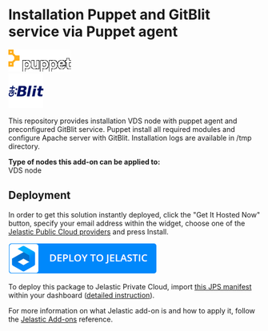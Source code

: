 # Installation Puppet and GitBlit service via Puppet agent
![puppet](https://github.com/jelastic-jps/puppet-install-gitblit-service/blob/master/images/puppet.png)   
![gitblit](https://github.com/jelastic-jps/puppet-install-gitblit-service/blob/master/images/gitblit.png)

This repository provides installation VDS node with puppet agent and preconfigured GitBlit service.
Puppet install all required modules and configure Apache server with GitBlit.
Installation logs are available in /tmp directory.

**Type of nodes this add-on can be applied to:**  
VDS node

## Deployment
In order to get this solution instantly deployed, click the "Get It Hosted Now" button, specify your email address within the widget, choose one of the [Jelastic Public Cloud providers](https://jelastic.cloud) and press Install.

[![Deploy](https://github.com/jelastic-jps/git-push-deploy/raw/master/images/deploy-to-jelastic.png)](https://jelastic.com/install-application/?manifest=https://raw.githubusercontent.com/jelastic-jps/puppet-install-gitblit-service/master/manifest.jps) 

To deploy this package to Jelastic Private Cloud, import [this JPS manifest](../../raw/master/manifest.jps) within your dashboard ([detailed instruction](https://docs.jelastic.com/environment-export-import#import)).

For more information on what Jelastic add-on is and how to apply it, follow the [Jelastic Add-ons](https://github.com/jelastic-jps/jpswiki/wiki/Jelastic-Addons) reference.
